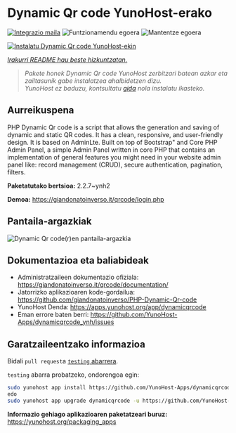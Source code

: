 <!--
Ohart ongi: README hau automatikoki sortu da <https://github.com/YunoHost/apps/tree/master/tools/readme_generator>ri esker
EZ editatu eskuz.
-->

# Dynamic Qr code YunoHost-erako

[![Integrazio maila](https://apps.yunohost.org/badge/integration/dynamicqrcode)](https://ci-apps.yunohost.org/ci/apps/dynamicqrcode/)
![Funtzionamendu egoera](https://apps.yunohost.org/badge/state/dynamicqrcode)
![Mantentze egoera](https://apps.yunohost.org/badge/maintained/dynamicqrcode)

[![Instalatu Dynamic Qr code YunoHost-ekin](https://install-app.yunohost.org/install-with-yunohost.svg)](https://install-app.yunohost.org/?app=dynamicqrcode)

*[Irakurri README hau beste hizkuntzatan.](./ALL_README.md)*

> *Pakete honek Dynamic Qr code YunoHost zerbitzari batean azkar eta zailtasunik gabe instalatzea ahalbidetzen dizu.*  
> *YunoHost ez baduzu, kontsultatu [gida](https://yunohost.org/install) nola instalatu ikasteko.*

## Aurreikuspena

PHP Dynamic Qr code is a script that allows the generation and saving of dynamic and static QR codes. It has a clean, responsive, and user-friendly design. It is based on AdminLte. Built on top of Bootstrap" and Core PHP Admin Panel, a simple Admin Panel written in core PHP that contains an implementation of general features you might need in your website admin panel like: record management (CRUD), secure authentication, pagination, filters.

**Paketatutako bertsioa:** 2.2.7~ynh2

**Demoa:** <https://giandonatoinverso.it/qrcode/login.php>

## Pantaila-argazkiak

![Dynamic Qr code(r)en pantaila-argazkia](./doc/screenshots/screenshot.png)

## Dokumentazioa eta baliabideak

- Administratzaileen dokumentazio ofiziala: <https://giandonatoinverso.it/qrcode/documentation/>
- Jatorrizko aplikazioaren kode-gordailua: <https://github.com/giandonatoinverso/PHP-Dynamic-Qr-code>
- YunoHost Denda: <https://apps.yunohost.org/app/dynamicqrcode>
- Eman errore baten berri: <https://github.com/YunoHost-Apps/dynamicqrcode_ynh/issues>

## Garatzaileentzako informazioa

Bidali `pull request`a [`testing` abarrera](https://github.com/YunoHost-Apps/dynamicqrcode_ynh/tree/testing).

`testing` abarra probatzeko, ondorengoa egin:

```bash
sudo yunohost app install https://github.com/YunoHost-Apps/dynamicqrcode_ynh/tree/testing --debug
edo
sudo yunohost app upgrade dynamicqrcode -u https://github.com/YunoHost-Apps/dynamicqrcode_ynh/tree/testing --debug
```

**Informazio gehiago aplikazioaren paketatzeari buruz:** <https://yunohost.org/packaging_apps>
